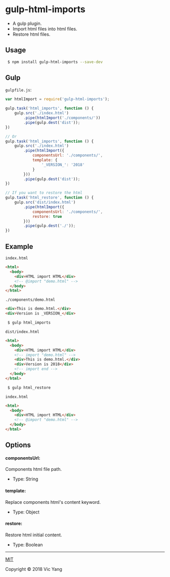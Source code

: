 # gulp-html-imports

- A gulp plugin.
- Import html files into html files.
- Restore html files.

## Usage
```bash
 $ npm install gulp-html-imports --save-dev
```

## Gulp

`gulpfile.js`:

```js
var htmlImport = require('gulp-html-imports');

gulp.task('html_imports', function () {
    gulp.src('./index.html')
        .pipe(htmlImport('./components/'))
        .pipe(gulp.dest('dist')); 
})

// Or
gulp.task('html_imports', function () {
    gulp.src('./index.html')
        .pipe(htmlImport({
            componentsUrl: './components/',
            template: {
                '_VERSION_': '2018'
            }
        }))
        .pipe(gulp.dest('dist')); 
})

// If you want to restore the html
gulp.task('html_restore', function () {
    gulp.src('dist/index.html')
        .pipe(htmlImport({
            componentsUrl: './components/',
            restore: true
        }))
        .pipe(gulp.dest('./')); 
})
```

## Example

`index.html`

```html
<html>
  <body>
    <div>HTML import HTML</div>
    <!-- @import "demo.html" -->
  </body>
</html>
```

`./components/demo.html`

```html
<div>This is demo.html.</div>
<div>Version is _VERSION_</div>
```

```bash
 $ gulp html_imports	
```

`dist/index.html`

```html
<html>
  <body>
    <div>HTML import HTML</div>
    <!-- import "demo.html" -->
    <div>This is demo.html.</div>
    <div>Version is 2018</div>
    <!-- import end -->
  </body>
</html>
```

```bash
 $ gulp html_restore
```

`index.html`

```html
<html>
  <body>
    <div>HTML import HTML</div>
    <!-- @import "demo.html" -->
  </body>
</html>
```


## Options

#### componentsUrl: 

Components html file path.

- Type: String

#### template: 

Replace components html's content keyword.

- Type: Object

#### restore: 

Restore html initial content.

- Type: Boolean

---

[MIT](https://opensource.org/licenses/MIT)

Copyright © 2018 Vic Yang

